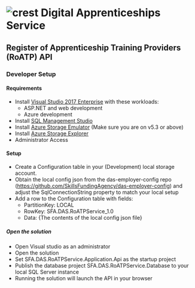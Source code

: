 # ![crest](https://assets.publishing.service.gov.uk/government/assets/crests/org_crest_27px-916806dcf065e7273830577de490d5c7c42f36ddec83e907efe62086785f24fb.png) Digital Apprenticeships Service

##  Register of Apprenticeship Training Providers (RoATP) API

### Developer Setup

#### Requirements

- Install [Visual Studio 2017 Enterprise](https://www.visualstudio.com/downloads/) with these workloads:
    - ASP.NET and web development
    - Azure development
- Install [SQL Management Studio](https://docs.microsoft.com/en-us/sql/ssms/download-sql-server-management-studio-ssms)
- Install [Azure Storage Emulator](https://go.microsoft.com/fwlink/?linkid=717179&clcid=0x409) (Make sure you are on v5.3 or above)
- Install [Azure Storage Explorer](http://storageexplorer.com/)
- Administrator Access

#### Setup

- Create a Configuration table in your (Development) local storage account.
- Obtain the local config json from the das-employer-config repo (<https://github.com/SkillsFundingAgency/das-employer-config>) and adjust the SqlConnectionString property to match your local setup
- Add a row to the Configuration table with fields: 
  - PartitionKey: LOCAL
  - RowKey: SFA.DAS.RoATPService_1.0
  - Data: {The contents of the local config json file}

##### Open the solution

- Open Visual studio as an administrator
- Open the solution
- Set SFA.DAS.RoATPService.Application.Api as the startup project
- Publish the database project SFA.DAS.RoATPService.Database to your local SQL Server instance
- Running the solution will launch the API in your browser
